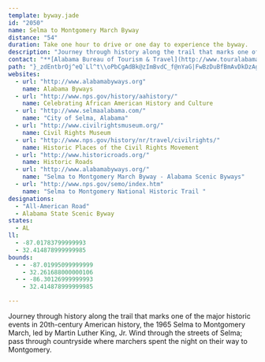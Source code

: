 ```yaml
---
template: byway.jade
id: "2050"
name: Selma to Montgomery March Byway
distance: "54"
duration: Take one hour to drive or one day to experience the byway.
description: "Journey through history along the trail that marks one of the major historic events in 20th-century American history, the 1965 Selma to Montgomery March, led by Martin Luther King, Jr. Wind through the streets of Selma; pass through countryside where marchers spent the night on their way to Montgomery."
contact: "**[Alabama Bureau of Tourism & Travel](http://www.touralabama.org)**  \r\n 334-242-4494  \r\n 1-800-ALABAMA  \r\n\r\n**[Visit Selma, Alabama](http://www.selmaalabama.com/)**   \r\n 800-45-SELMA  \r\n [Send E-mail](mailto:mailto:info@selmaalabama.com)  \r\n\r\n**Selma to Montgomery March Byway**  \r\n 334-875-5894  \r\n [Send E-mail](mailto:lourettaWimberly@aol.com)  \r\n\r\n"
path: "}_zdEntbrOj^eQ`Ll^t\\oPbCgAdBk@zImBvdC_f@nYaG|FwBzDuBfBmAvDkDzAgB`DuEbDsHz@mC|P_q@xCuKnQuh@fB_GxRcl@lCgHxBgErEmHrRoWj@k@|@uAtBeCrjAi|AtNkPvb@oe@dNwNnCsEhBuEfAqFh@}FnBid@zL_eCh@aEbByGrT{l@jKwYn@kCt@}DlXiaDfBcRnBiNlBaKbCyJ~D{N|@aEh@eEXyFrB{mAj@}Kl@mH~@{IbAgH~BgMdL{i@bAmE~AeFrD}IrAeC~EgHn_AmmAlCoEhBgFn@_C~@_FzEs`@xF}b@ld@{pCpA_Fv@gB`N{TvAoD^wAlU}oAZiA~QacAv@yEdAoM|C_h@fKaiBDeLa@ws@TmFXsBbAaFf]}yAbAaF^kFDoFi@etC[ebAs@}MuTqcCw@aJi@qI_@iJUmNc@}sAKgFYgF}@yIwIan@e@mFYoFIgJRiJlCes@DoFEuFkCkbAEqFC{I^it@AqYs@acAYc~AKmFw@uMWsCc@sCwA_FiXwv@gFuLmF_L}CsH_DuGqIoRyAyCkHqLsBgEeBqE{H_We`@ylAyC{LyAuHy@mGaAeL{Buh@YmCs@kDe@sAiCoEyMiSoOkVeAqBsAmDiAsDi@uCwEw_@o@mJMeDAwIbAc\\McKs@qIg@iD{Gc^oCuPmAgNcGmy@__@cmGcAcVw@q^J]?cF@_CBeBGm@?i@?e@?aA?]oD@YMwNLkJ]gEg@}W{F{F{BmQsKcHsDwG{BgCk@c@?e_AmUcGu@sNYmFe@{^_IaAg@aAy@e@_Ao@oBa@qCAaAEaVYy^Hg@CgJU@e@BgSLyEGk}@l@Se[uPNO@[BiA@WDE}HH]iVcVYi@m@@mWgb@D[PMX]Aw@AIBOKeGu@ue@"
websites: 
  - url: "http://www.alabamabyways.org"
    name: Alabama Byways
  - url: "http://www.nps.gov/history/aahistory/"
    name: Celebrating African American History and Culture
  - url: "http://www.selmaalabama.com/"
    name: "City of Selma, Alabama"
  - url: "http://www.civilrightsmuseum.org/"
    name: Civil Rights Museum
  - url: "http://www.nps.gov/history/nr/travel/civilrights/"
    name: Historic Places of the Civil Rights Movement
  - url: "http://www.historicroads.org/"
    name: Historic Roads
  - url: "http://www.alabamabyways.org/"
    name: "Selma to Montgomery March Byway - Alabama Scenic Byways"
  - url: "http://www.nps.gov/semo/index.htm"
    name: "Selma to Montgomery National Historic Trail "
designations: 
  - "All-American Road"
  - Alabama State Scenic Byway
states: 
  - AL
ll: 
  - -87.01783799999993
  - 32.414878999999985
bounds: 
  - - -87.01995099999999
    - 32.261688000000106
  - - -86.30126999999993
    - 32.414878999999985

---
```


Journey through history along the trail that marks one of the major historic events in 20th-century American history, the 1965 Selma to Montgomery March, led by Martin Luther King, Jr. Wind through the streets of Selma; pass through countryside where marchers spent the night on their way to Montgomery.
